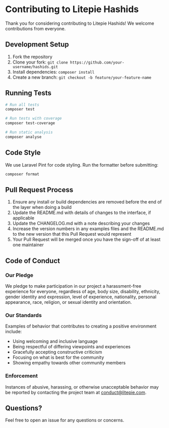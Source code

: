 # Contributing to Litepie Hashids

Thank you for considering contributing to Litepie Hashids! We welcome contributions from everyone.

## Development Setup

1. Fork the repository
2. Clone your fork: `git clone https://github.com/your-username/hashids.git`
3. Install dependencies: `composer install`
4. Create a new branch: `git checkout -b feature/your-feature-name`

## Running Tests

```bash
# Run all tests
composer test

# Run tests with coverage
composer test-coverage

# Run static analysis
composer analyse
```

## Code Style

We use Laravel Pint for code styling. Run the formatter before submitting:

```bash
composer format
```

## Pull Request Process

1. Ensure any install or build dependencies are removed before the end of the layer when doing a build
2. Update the README.md with details of changes to the interface, if applicable
3. Update the CHANGELOG.md with a note describing your changes
4. Increase the version numbers in any examples files and the README.md to the new version that this Pull Request would represent
5. Your Pull Request will be merged once you have the sign-off of at least one maintainer

## Code of Conduct

### Our Pledge

We pledge to make participation in our project a harassment-free experience for everyone, regardless of age, body size, disability, ethnicity, gender identity and expression, level of experience, nationality, personal appearance, race, religion, or sexual identity and orientation.

### Our Standards

Examples of behavior that contributes to creating a positive environment include:

- Using welcoming and inclusive language
- Being respectful of differing viewpoints and experiences
- Gracefully accepting constructive criticism
- Focusing on what is best for the community
- Showing empathy towards other community members

### Enforcement

Instances of abusive, harassing, or otherwise unacceptable behavior may be reported by contacting the project team at conduct@litepie.com.

## Questions?

Feel free to open an issue for any questions or concerns.
